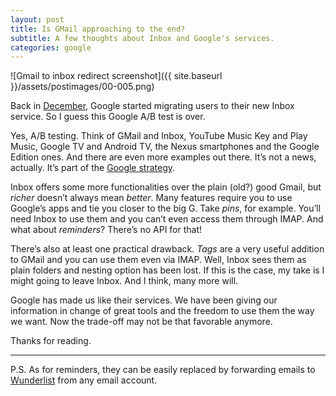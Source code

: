 ```yaml
---
layout: post
title: Is GMail approaching to the end?
subtitle: A few thoughts about Inbox and Google's services.
categories: google
---
```


![Gmail to inbox redirect screenshot]({{ site.baseurl }}/assets/postimages/00-005.png)

Back in [December](http://www.forbes.com/sites/gordonkelly/2015/12/05/google-ending-gmail/#2715e4857a0b59d849f02b55), Google started migrating users to their new Inbox service. So I guess this Google A/B test is over.

Yes, A/B testing. Think of GMail and Inbox, YouTube Music Key and Play Music, Google TV and Android TV, the Nexus smartphones and the Google Edition ones. And there are even more examples out there. It’s not a news, actually. It’s part of the [Google strategy](http://arstechnica.com/business/2014/10/googles-product-strategy-make-two-of-everything/).

Inbox offers some more functionalities over the plain (old?) good Gmail, but *richer* doesn’t always mean *better*. Many features require you to use Google’s apps and tie you closer to the big G. Take *pins*, for example. You’ll need Inbox to use them and you can’t even access them through IMAP. And what about *reminders*? There’s no API for that!

There’s also at least one practical drawback. *Tags* are a very useful addition to GMail and you can use them even via IMAP. Well, Inbox sees them as plain folders and nesting option has been lost. If this is the case, my take is I might going to leave Inbox. And I think, many more will.

Google has made us like their services. We have been giving our information in change of great tools and the freedom to use them the way we want. Now the trade-off may not be that favorable anymore.

Thanks for reading.

- - -
P.S. As for reminders, they can be easily replaced by forwarding emails to [Wunderlist](http://wunderlist.com/) from any email account.
